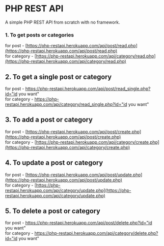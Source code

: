 # PHP REST API
A simple PHP REST API from scratch with no framework.

### 1. To get posts or categories
for post - [https://php-restapi.herokuapp.com/api/post/read.php](https://php-restapi.herokuapp.com/api/post/read.php)<br/>
for category - [https://php-restapi.herokuapp.com/api/category/read.php](https://php-restapi.herokuapp.com/api/category/read.php)

## 2. To get a single post or category
for post - https://php-restapi.herokuapp.com/api/post/read_single.php?id="id you want"<br/>
for category - https://php-restapi.herokuapp.com/api/category/read_single.php?id="id you want"

 ## 3.  To add a post or category
for post - [https://php-restapi.herokuapp.com/api/post/create.php](https://php-restapi.herokuapp.com/api/post/create.php)<br/>
for category - [https://php-restapi.herokuapp.com/api/category/create.php](https://php-restapi.herokuapp.com/api/category/create.php)

 ## 4. To update a post or category
 for post - [https://php-restapi.herokuapp.com/api/post/update.php](https://php-restapi.herokuapp.com/api/post/update.php)<br/>
for category - [https://php-restapi.herokuapp.com/api/category/update.php](https://php-restapi.herokuapp.com/api/category/update.php)

 ## 5. To delete a post or category
for post - https://php-restapi.herokuapp.com/api/post/delete.php?id="id you want"<br/>
for category - https://php-restapi.herokuapp.com/api/category/delete.php?id="id you want"
